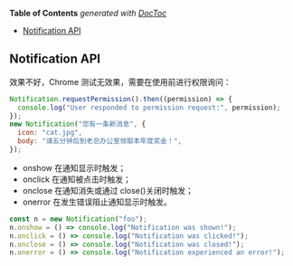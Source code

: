 <!-- START doctoc generated TOC please keep comment here to allow auto update -->
<!-- DON'T EDIT THIS SECTION, INSTEAD RE-RUN doctoc TO UPDATE -->
**Table of Contents**  *generated with [DocToc](https://github.com/thlorenz/doctoc)*

- [Notification API](#notification-api)

<!-- END doctoc generated TOC please keep comment here to allow auto update -->

## Notification API

效果不好，Chrome 测试无效果，需要在使用前进行权限询问：

```js
Notification.requestPermission().then((permission) => {
  console.log("User responded to permission request:", permission);
});
new Notification("您有一条新消息", {
  icon: "cat.jpg",
  body: "请五分钟后到老总办公室领取本年度奖金！",
});
```

- onshow 在通知显示时触发；
- onclick 在通知被点击时触发；
- onclose 在通知消失或通过 close()关闭时触发；
- onerror 在发生错误阻止通知显示时触发。

```js
const n = new Notification("foo");
n.onshow = () => console.log("Notification was shown!");
n.onclick = () => console.log("Notification was clicked!");
n.onclose = () => console.log("Notification was closed!");
n.onerror = () => console.log("Notification experienced an error!");
```
